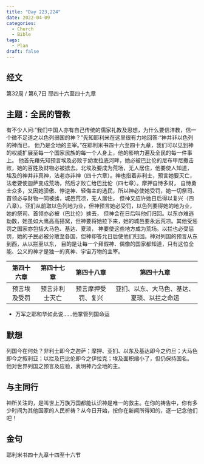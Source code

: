 ```yaml
---
title: "Day 223,224"
date: 2022-04-09
categories:
  - Church
  - Bible
tags:
  - Plan
draft: false
---
```


## 经文
第32周 / 第6,7日 耶四十六至四十九章

## 主题：全民的管教
有不少人问∶“我们中国人亦有自己传统的儒家礼教及思想，为什么要信洋教，信一个微不足道之以色列弱国的神？”先知耶利米在这里很有力地回答∶“神并非以色列的神而已，
他乃是全地的主宰。”在耶利米书四十六至四十九章，我们可以见到神的权威扩展至每一个国家民族的每一个人身上，他的影响力遍及全民的每一件事上。
他首先藉先知预言埃及必败于幼发拉底河畔，她必被巴比伦的尼布甲尼撒击败，她的百姓及财物必被掳去。北埃及要成为荒场，无人居住，他要使人知道，
埃及的神并非真神，法老亦非神（四十六章）。神也指着非利士，预言她要灭亡，法老要使迦萨变成荒场，然后才败亡给巴比伦（四七章）。摩押自恃多财，
自恃勇士众多，又因她骄傲、悖逆神、轻侮主的选民，所以神必使她受罚，她一切祭司、首领必与财物一同被掳，城邑荒凉，无人居住，
但神又应许她日后得以复兴（四八章）。亚扪从前取以色列地为业，但神预言她必受罚，以色列要得她的地为业，她的祭司、首领亦必被（巴比伦）掳去，
但神会在日后叫他们归回。以东亦难逃劫数，她虽如大鹰高高搭窝，但神要将她拉下来，她的城邑要永远荒凉。其他受惩罚之国家亦包括大马色、基达、夏琐，
神要使这些地方成为荒场。以拦也必受惩罚，她的子民必被分散至各国，但神却答允日后使他们归回。神对列国的预言从东到西，从以拦至以东，
目的是让每一个拜假神、偶像的国家都知道，只有这位全能、公义的神才是独一的真神、宇宙万物的主宰。

|  第四十六章   |   第四十七章   |    第四十八章    |          第四十九章          |
|:--------:|:---------:|:-----------:|:-----------------------:|
|  预言埃及受罚  |  预言非利士灭亡  |  预言摩押受罚、复兴  |  亚扪、以东、大马色、基达、夏琐、以拦之命运  |

* 万军之耶和华如此说……他掌管列国命运

## 默想
列国今在何处？非利士即今之迦萨；摩押、亚扪、以东及基达即今之约旦；大马色即今之叙利亚；以拦及巴比伦即今之伊拉克；埃及面积缩小了，但仍保持国名。
他对世界列国之预言及应验，表明神乃全地的主。

## 与主同行
神所关注的，是叫世上万族万国都能认识神是唯一的救主。在你的祷告中，你有多少时间为其他国家的人民祈祷？从今日开始，按你在新闻所得知的，逐一记念他们吧！

## 金句
耶利米书四十九章十四至十六节

[comment]: <> (## 附录)

